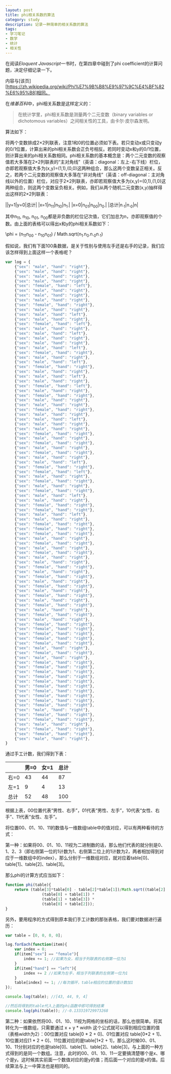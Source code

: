 ```yaml
---
layout: post
title: phi相关系数的算法
category: study
description: 记录一种简单的相关系数的算法
tags:
- 学习笔记
- 数学
- 统计
- 相关性
---
```


在阅读*Eloquent Javascript*一书时，在第四章中碰到了phi coefficient的计算问题，决定仔细记录一下。

内容与[该页][https://zh.wikipedia.org/wiki/Phi%E7%9B%B8%E9%97%9C%E4%BF%82%E6%95%B8]相同。

在*维基百科*中，phi相关系数是这样定义的：

> 在统计学里，phi相关系数是测量两个二元变数（binary variables or dichotomous variables）之间相关性的工具，由卡尔·皮尔森发明。

算法如下：

将两个变数排成2×2列联表，注意1和0的位置必须如下表。若只变动x或只变动y的0/1位置，计算出来的phi相关系数会正负号相反。若同时变动x和y的0/1位置，则计算出来的phi相关系数相同。phi相关系数的基本概念是：两个二元变数的观察值若大多落在2×2列联表的“主对角线”（英语：diagonal：左上-右下线）栏位，亦即若观察值大多为(x,y)=(1,1),(0,0)这两种组合，那么这两个变数呈正相关。反之，若两个二元变数的观察值大多落在“非对角线”（英语：off-diagonal：主对角线以外的位置）栏位，对应于2×2列联表，亦即若观察值大多为(x,y)=(0,1),(1,0)这两种组合，则这两个变数呈负相关。例如，我们从两个随机二元变数(x,y)抽样得出这样的2×2列联表：

||y=1|y=0|总计|
|x=1|n<sub>11</sub>|n<sub>10</sub>|n<sub>1·</sub>|
|x=0|n<sub>01</sub>|n<sub>00</sub>|n<sub>0·</sub>|
|总计|n<sub>·1</sub>|n<sub>·0</sub>|n|

其中n<sub>11</sub>, n<sub>10</sub>, n<sub>01</sub>, n<sub>00</sub>都是非负数的栏位记次值，它们加总为n，亦即观察值的个数。由上面的表格可以得出x和y的phi相关系数如下：

\phi = (n<sub>11</sub>n<sub>00</sub> - n<sub>10</sub>n<sub>01</sub>) / Math.sqrt(n<sub>1·</sub>n<sub>0·</sub>n<sub>·0</sub>n<sub>·1</sub>)

假如说，我们有下面100条数据，是关于性别与使用左手还是右手的记录，我们应该怎样得到上面这样一个表格呢？

```js
var log = {
    {"sex": "male", "hand": "right"},
    {"sex": "male", "hand": "right"},
    {"sex": "male", "hand": "right"},
    {"sex": "male", "hand": "right"},
    {"sex": "female", "hand": "left"},
    {"sex": "male", "hand": "right"},
    {"sex": "male", "hand": "right"},
    {"sex": "male", "hand": "right"},
    {"sex": "female", "hand": "right"},
    {"sex": "male", "hand": "right"},
    {"sex": "male", "hand": "left"},
    {"sex": "male", "hand": "right"},
    {"sex": "female", "hand": "left"},
    {"sex": "male", "hand": "right"},
    {"sex": "male", "hand": "left"},
    {"sex": "male", "hand": "right"},
    {"sex": "male", "hand": "right"},
    {"sex": "male", "hand": "left"},
    {"sex": "female", "hand": "right"},
    {"sex": "male", "hand": "right"},
    {"sex": "male", "hand": "left"},
    {"sex": "female", "hand": "right"},
    {"sex": "male", "hand": "right"},
    {"sex": "male", "hand": "left"},
    {"sex": "male", "hand": "right"},
    {"sex": "female", "hand": "left"},    
    {"sex": "male", "hand": "right"},
    {"sex": "female", "hand": "right"},
    {"sex": "male", "hand": "right"},
    {"sex": "male", "hand": "right"},
    {"sex": "female", "hand": "right"},
    {"sex": "male", "hand": "right"},
    {"sex": "male", "hand": "left"},
    {"sex": "male", "hand": "right"},
    {"sex": "male", "hand": "right"},
    {"sex": "female", "hand": "right"},
    {"sex": "male", "hand": "right"},
    {"sex": "female", "hand": "right"},
    {"sex": "male", "hand": "right"},
    {"sex": "female", "hand": "right"},
    {"sex": "male", "hand": "right"},
    {"sex": "male", "hand": "left"},
    {"sex": "female", "hand": "right"},
    {"sex": "female", "hand": "left"},
    {"sex": "male", "hand": "right"},
    {"sex": "female", "hand": "right"},
    {"sex": "male", "hand": "right"},
    {"sex": "female", "hand": "right"},
    {"sex": "male", "hand": "left"},
    {"sex": "male", "hand": "right"},
    {"sex": "female", "hand": "right"},
    {"sex": "female", "hand": "right"},
    {"sex": "male", "hand": "left"},
    {"sex": "male", "hand": "right"},
    {"sex": "female", "hand": "right"},
    {"sex": "female", "hand": "right"},
    {"sex": "female", "hand": "right"},
    {"sex": "male", "hand": "right"},
    {"sex": "female", "hand": "right"},
    {"sex": "male", "hand": "right"},
    {"sex": "female", "hand": "right"},
    {"sex": "male", "hand": "right"},
    {"sex": "male", "hand": "right"},
    {"sex": "female", "hand": "right"},
    {"sex": "male", "hand": "right"},
    {"sex": "female", "hand": "right"},
    {"sex": "male", "hand": "right"},
    {"sex": "female", "hand": "right"},
    {"sex": "male", "hand": "right"},
    {"sex": "female", "hand": "right"},
    {"sex": "male", "hand": "right"},
    {"sex": "female", "hand": "right"},
    {"sex": "male", "hand": "right"},
    {"sex": "female", "hand": "right"},
    {"sex": "male", "hand": "right"},
    {"sex": "female", "hand": "right"},
    {"sex": "female", "hand": "right"},
    {"sex": "female", "hand": "right"},
    {"sex": "female", "hand": "right"},
    {"sex": "female", "hand": "right"},
    {"sex": "male", "hand": "right"},
    {"sex": "female", "hand": "right"},
    {"sex": "male", "hand": "right"},
    {"sex": "female", "hand": "right"},
    {"sex": "female", "hand": "right"},
    {"sex": "female", "hand": "right"},
    {"sex": "female", "hand": "right"},
    {"sex": "female", "hand": "right"},
    {"sex": "female", "hand": "right"},
    {"sex": "female", "hand": "right"},
    {"sex": "female", "hand": "right"},
    {"sex": "female", "hand": "right"},
    {"sex": "female", "hand": "right"},
    {"sex": "male", "hand": "right"},
    {"sex": "female", "hand": "right"},
    {"sex": "female", "hand": "right"},
    {"sex": "male", "hand": "right"},
    {"sex": "female", "hand": "right"},
    {"sex": "female", "hand": "right"},
    {"sex": "male", "hand": "right"},
}
```

通过手工计数，我们得到下表：

||男=0|女=1|总计|
|---|---|---|---|
|右=0|43|44|87|
|左=1|9|4|13|
|总计|52|48|100|

根据上表，00位置代表“男性、右手”，01代表“男性、左手”，10代表“女性、右手”、11代表“女性、左手”。

将位置00、01、10、11的数值与一维数组table中的值对应，可以有两种看待的方式：

第一种：如果将00、01、10、11视为二进制数的话，那么他们代表的就分别是0、1、2、3（即右侧第一位的1计数为1、右侧第二位上的1计数为2，两者相加得到对应于一维数组中的index），那么分别于一维数组对应，就对应着table[0]、table[1]、table[2]、table[3]。

那么phi的计算方式应当如下：

```js
function phi(table){
    return (table[3]*table[0] - table[2]*table[1])/Math.sqrt((table[2] + table[3]) *
                (table[0] + table[1]) *
                (table[1] + table[3]) *
                (table[0] + table[2]));
}
```

另外，要用程序的方式得到原本我们手工计数的那张表格，我们要对数据进行遍历：

```js
var table = [0, 0, 0, 0];

log.forEach(function(item){
    var index = 0;
    if(item["sex"] == "female"){
        index += 1; //如果为女，相当于列联表的右侧第一位为1
    }
    if(item["hand"] == "left"){
        index += 2 //如果为左手，相当于列联表的左侧第一位为1
    }
    table[index] += 1; //每次循环，table相应的位置的值计数加1
});

console.log(table); //[43, 44, 9, 4]
```


```js
//然后将得到的table代入上面的phi函数中即可得到结果
console.log(phi(table)); //-0.133319729973268
```

第二种：如果依然将00、01、10、11视为网格的坐标的话，那么也很简单。将其转化为一维数组，只需要通过 x + y \* width 这个公式就可以得到相应位置的值（表格width为2）：00位置对应 table[0 \* 2 + 0]、01位置对应 table[0\*2 + 1]、10位置对应[1 \* 2 + 0]、11位置对应的是table[1\*2 + 1]，那么这时候00、01、10、11分别对应的也是table[0]、table[1]、table[2]、table[3]，与上面的一种方式得到的是同一个数组。注意，此时的00、01、10、11一定要搞清楚哪个是x、哪个是y。这时候其实前面一个数值对应的是y的值；而后面一个对应的是x的值。后续算法与上一中算法也是相同的。


